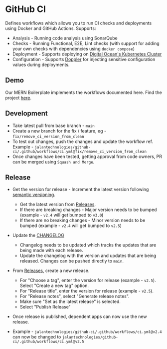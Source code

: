 # GitHub CI

Defines workflows which allows you to run CI checks and deployments using Docker and GitHub Actions. Supports:

- Analysis - Running code analysis using SonarQube
- Checks - Running Functional, E2E, Lint checks (with support for adding your own checks with dependencies using `docker compose`)
- Deployment - Supports deploying on [Digital Ocean's Kubernetes Cluster](https://www.digitalocean.com/products/kubernetes)
- Configuration - Supports [Doppler](https://www.doppler.com) for injecting sensitive configuration values during deployments.

## Demo

Our MERN Boilerplate implements the workflows documented here. Find the project [here](https://github.com/jalantechnologies/boilerplate-mern).

## Development

- Take latest pull from base branch - `main`
- Create a new branch for the fix / feature, eg - `fix/remove_ci_version_from_clean`
- To test out changes, push the changes and update the workflow ref. Example - `jalantechnologies/github-ci/.github/workflows/ci.yml@fix/remove_ci_version_from_clean`
- Once changes have been tested, getting approval from code owners, PR can be merged using `Squash and Merge`.

## Release

- Get the version for release - Increment the latest version following [semantic versioning](https://docs.npmjs.com/about-semantic-versioning).
  - Get the latest version from [Releases](https://github.com/jalantechnologies/github-ci/releases).
  - If there are breaking changes - Major version needs to be bumped (example - `v2.4` will get bumped to `v3.0`)
  - If there are no breaking changes - Minor version needs to be bumped (example - `v2.4` will get bumped to `v2.5`)

- Update the [CHANGELOG](https://github.com/jalantechnologies/github-ci/blob/main/CHANGELOG)
  - Changelog needs to be updated which tracks the updates that are being made with each release.
  - Update the changelog with the version and updates that are being released. Changes can be pushed directly to `main`.

- From [Releases](https://github.com/jalantechnologies/github-ci/releases), create a new release.
  - For "Choose a tag", enter the version for release (example - `v2.5`). Select "Create a new tag" option.
  - For "Release title", enter the version for release (example - `v2.5`).
  - For "Release notes", select "Generate release notes".
  - Make sure "Set as the latest release" is selected.
  - Select "Publish Release"

- Once release is published, dependent apps can now use the new release.
- Example - `jalantechnologies/github-ci/.github/workflows/ci.yml@v2.4` can now be changed to `jalantechnologies/github-ci/.github/workflows/ci.yml@v2.5`
